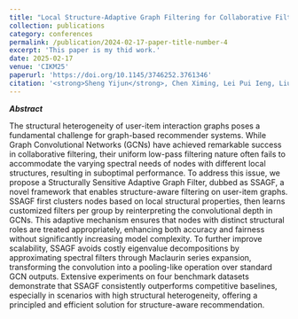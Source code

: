 ```yaml
---
title: "Local Structure-Adaptive Graph Filtering for Collaborative Filtering"
collection: publications
category: conferences
permalink: /publication/2024-02-17-paper-title-number-4
excerpt: 'This paper is my thid work.'
date: 2025-02-17
venue: 'CIKM25'
paperurl: 'https://doi.org/10.1145/3746252.3761346'
citation: '<strong>Sheng Yijun</strong>, Chen Ximing, Lei Pui Ieng, Liu Yanyan, & Gong Zhiguo*. (2025, October). Local Structure-Adaptive Graph Filtering for Collaborative Filtering. In <i>Proceedings of the 33rd ACM International Conference on Information and Knowledge Management (CIKM)</i>, in Press.'
---
```

***Abstract***

The structural heterogeneity of user-item interaction graphs poses a fundamental challenge for graph-based recommender systems. While Graph Convolutional Networks (GCNs) have achieved remarkable success in collaborative filtering, their uniform low-pass filtering nature often fails to accommodate the varying spectral needs of nodes with different local structures, resulting in suboptimal performance. To address this issue, we propose a Structurally Sensitive Adaptive Graph Filter, dubbed as SSAGF, a novel framework that enables structure-aware filtering on user-item graphs. SSAGF first clusters nodes based on local structural properties, then learns customized filters per group by reinterpreting the convolutional depth in GCNs. This adaptive mechanism ensures that nodes with distinct structural roles are treated appropriately, enhancing both accuracy and fairness without significantly increasing model complexity. To further improve scalability, SSAGF avoids costly eigenvalue decompositions by approximating spectral filters through Maclaurin series expansion, transforming the convolution into a pooling-like operation over standard GCN outputs. Extensive experiments on four benchmark datasets demonstrate that SSAGF consistently outperforms competitive baselines, especially in scenarios with high structural heterogeneity, offering a principled and efficient solution for structure-aware recommendation.
